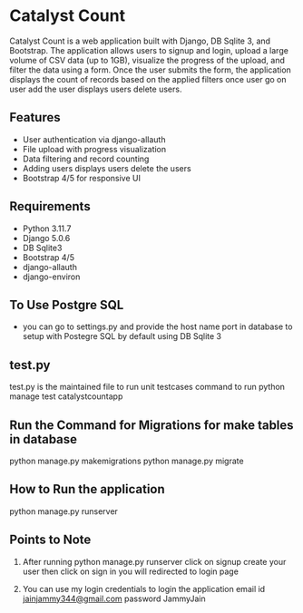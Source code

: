 # Catalyst Count

Catalyst Count is a web application built with Django, DB Sqlite 3, and Bootstrap. The application allows users to signup and login, upload a large volume of CSV data (up to 1GB), visualize the progress of the upload, and filter the data using a form. Once the user submits the form, the application displays the count of records based on the applied filters once user go on user add the user displays
users delete users.

## Features

- User authentication via django-allauth 
- File upload with progress visualization
- Data filtering and record counting
- Adding users displays users delete the users
- Bootstrap 4/5 for responsive UI

## Requirements

- Python 3.11.7
- Django 5.0.6
- DB Sqlite3
- Bootstrap 4/5
- django-allauth
- django-environ

## To Use Postgre SQL

- you can go to settings.py and provide the host name port in database to setup with Postegre SQL by default using DB Sqlite 3

## test.py

test.py is the maintained file to run unit testcases command to run python manage test catalystcountapp

## Run the Command for Migrations for make tables in database

python manage.py makemigrations
python manage.py migrate

## How to Run the application

python manage.py runserver

## Points to Note

1. After running python manage.py runserver click on signup create your user then click on sign in you will redirected to login page  

2. You can use my login credentials to login the application email id jainjammy344@gmail.com password JammyJain